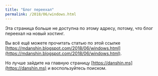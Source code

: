 ```yaml
---
title: "Блог переехал"
permalink: /2018/06/windows.html
---
```

Эта страница больше не доступна по этому адресу, потому, что блог переехал на новый хостинг.

Вы всё ещё можете прочитать статью по этой ссылке [https://mdanshin.blogspot.com/2018/06/windows.html](https://mdanshin.blogspot.com/2018/06/windows.html).

Но лучше зайдите на главную страницу [https://danshin.ms](https://danshin.ms) и воспользуйтесь поиском.